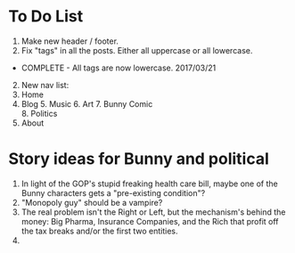 # To Do List

1. Make new header / footer.
1. Fix "tags" in all the posts. Either all uppercase or all lowercase.
  * COMPLETE - All tags are now lowercase. 2017/03/21
2. New nav list:
  3. Home
  4. Blog
    5. Music
    6. Art
    7. Bunny Comic  
    8. Politics 
  5. About



# Story ideas for Bunny and political

1. In light of the GOP's stupid freaking health care bill, maybe one of the Bunny characters gets a "pre-existing condition"?
2. "Monopoly guy" should be a vampire?
3. The real problem isn't the Right or Left, but the mechanism's behind the money: Big Pharma, Insurance Companies, and the Rich that profit off the tax breaks and/or the first two entities.
4.
